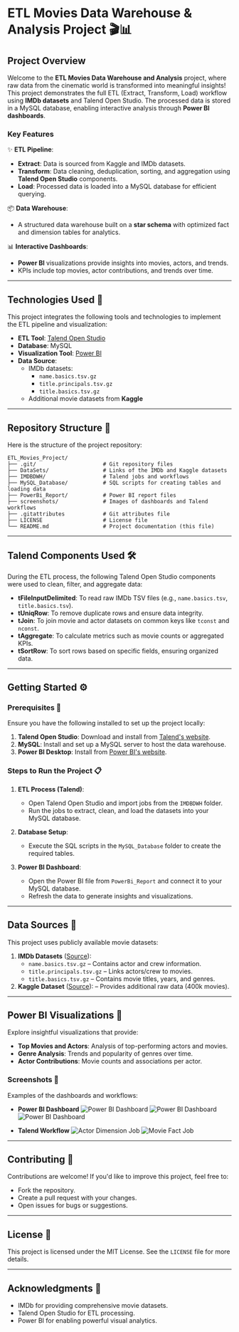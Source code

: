 # **ETL Movies Data Warehouse & Analysis Project** 🎬📊  

## **Project Overview**  
Welcome to the **ETL Movies Data Warehouse and Analysis** project, where raw data from the cinematic world is transformed into meaningful insights! This project demonstrates the full ETL (Extract, Transform, Load) workflow using **IMDb datasets** and Talend Open Studio. The processed data is stored in a MySQL database, enabling interactive analysis through **Power BI dashboards**.

### **Key Features**  
✨ **ETL Pipeline**:  
- **Extract**: Data is sourced from Kaggle and IMDb datasets.  
- **Transform**: Data cleaning, deduplication, sorting, and aggregation using **Talend Open Studio** components.  
- **Load**: Processed data is loaded into a MySQL database for efficient querying.  

📦 **Data Warehouse**:  
- A structured data warehouse built on a **star schema** with optimized fact and dimension tables for analytics.  

📊 **Interactive Dashboards**:  
- **Power BI** visualizations provide insights into movies, actors, and trends.  
- KPIs include top movies, actor contributions, and trends over time.  

---

## **Technologies Used** 🚀  
This project integrates the following tools and technologies to implement the ETL pipeline and visualization:  
- **ETL Tool**: [Talend Open Studio](https://www.talend.com)  
- **Database**: MySQL  
- **Visualization Tool**: [Power BI](https://powerbi.microsoft.com)  
- **Data Source**:  
   - IMDb datasets:  
     - `name.basics.tsv.gz`  
     - `title.principals.tsv.gz`  
     - `title.basics.tsv.gz`  
   - Additional movie datasets from **Kaggle**  

---

## **Repository Structure** 📁  
Here is the structure of the project repository:  

```plaintext
ETL_Movies_Project/
├── .git/                     # Git repository files  
├── DataSets/                 # Links of the IMDb and Kaggle datasets  
├── IMDBDWH/                  # Talend jobs and workflows  
├── MySQL_Database/           # SQL scripts for creating tables and loading data  
├── PowerBi_Report/           # Power BI report files  
├── screenshots/              # Images of dashboards and Talend workflows  
├── .gitattributes            # Git attributes file  
├── LICENSE                   # License file  
└── README.md                 # Project documentation (this file)  
```

---

## **Talend Components Used** 🛠️  

During the ETL process, the following Talend Open Studio components were used to clean, filter, and aggregate data:  
- **tFileInputDelimited**: To read raw IMDb TSV files (e.g., `name.basics.tsv`, `title.basics.tsv`).  
- **tUniqRow**: To remove duplicate rows and ensure data integrity.  
- **tJoin**: To join movie and actor datasets on common keys like `tconst` and `nconst`.  
- **tAggregate**: To calculate metrics such as movie counts or aggregated KPIs.  
- **tSortRow**: To sort rows based on specific fields, ensuring organized data.  

---

## **Getting Started** ⚙️  

### **Prerequisites** 🔧  
Ensure you have the following installed to set up the project locally:  
1. **Talend Open Studio**: Download and install from [Talend's website](https://www.talend.com).  
2. **MySQL**: Install and set up a MySQL server to host the data warehouse.  
3. **Power BI Desktop**: Install from [Power BI's website](https://powerbi.microsoft.com/en-us/desktop/).  

### **Steps to Run the Project** 📋  

1. **ETL Process (Talend)**:  
   - Open Talend Open Studio and import jobs from the `IMDBDWH` folder.  
   - Run the jobs to extract, clean, and load the datasets into your MySQL database.  

2. **Database Setup**:  
   - Execute the SQL scripts in the `MySQL_Database` folder to create the required tables.  

3. **Power BI Dashboard**:  
   - Open the Power BI file from `PowerBi_Report` and connect it to your MySQL database.  
   - Refresh the data to generate insights and visualizations.  

---

## **Data Sources** 📝  

This project uses publicly available movie datasets:  
1. **IMDb Datasets** ([Source](https://datasets.imdbws.com)):  
   - `name.basics.tsv.gz` – Contains actor and crew information.  
   - `title.principals.tsv.gz` – Links actors/crew to movies.  
   - `title.basics.tsv.gz` – Contains movie titles, years, and genres.  
2. **Kaggle Dataset** ([Source](https://www.kaggle.com/datasets/ggtejas/tmdb-imdb-merged-movies-dataset)):  – Provides additional raw data (400k movies).  

---

## **Power BI Visualizations** 🎨  

Explore insightful visualizations that provide:  
- **Top Movies and Actors**: Analysis of top-performing actors and movies.  
- **Genre Analysis**: Trends and popularity of genres over time.  
- **Actor Contributions**: Movie counts and associations per actor.  

### **Screenshots** 📸  
Examples of the dashboards and workflows:  
- **Power BI Dashboard**
![Power BI Dashboard](screenshots/mainDashboard.png)
![Power BI Dashboard](screenshots/dashboard2.png)
![Power BI Dashboard](screenshots/dashboard3.png)

- **Talend Workflow**
![Actor Dimension Job](screenshots/actorDim.png)
![Movie Fact Job](screenshots/factMovie.png)  

---

## **Contributing** 🤝  
Contributions are welcome! If you'd like to improve this project, feel free to:  
- Fork the repository.  
- Create a pull request with your changes.  
- Open issues for bugs or suggestions.  

---

## **License** 📝  
This project is licensed under the MIT License. See the `LICENSE` file for more details.  

---

## **Acknowledgments** 🙌  
- IMDb for providing comprehensive movie datasets.  
- Talend Open Studio for ETL processing.  
- Power BI for enabling powerful visual analytics.
```
